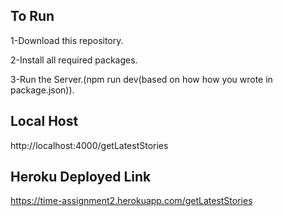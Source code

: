 ## To Run

1-Download this repository.

2-Install all required packages.

3-Run the Server.(npm run dev(based on how how you wrote in package.json)).

## Local Host 

http://localhost:4000/getLatestStories

## Heroku Deployed Link

https://time-assignment2.herokuapp.com/getLatestStories
